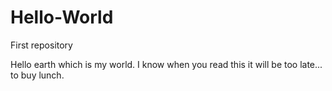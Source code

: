 # Hello-World
First repository

Hello earth which is my world. I know when you read this it will be too late... to buy lunch.
